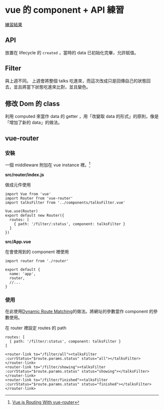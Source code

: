 # vue 的 component + API 練習

[練習結果](https://dwatow.github.io/vue-a-bit/2018-04-10/Chris/)

## API

放置在 lifecycle 的 `created` ，當時的 data 已初始化完畢，允許賦值。

## Filter

與上週不同。
上週會將整個 talks 吃進來，而這次改成只是回傳自己的狀態回去，並且將當下狀態吃進來比對，並且變色。

## 修改 Dom 的 class

利用 computed 來當作 data 的 getter ，用「改變取 data 的形式」的原則，像是「增加了新的 data」的做法。

## vue-router

### 安裝

一個 middleware 附加在 vue instance 裡。[^middleware]

**src/router/index.js**

做成元件使用

```
import Vue from 'vue'
import Router from 'vue-router'
import talksFilter from '../components/talksFilter.vue'

Vue.use(Router)
export default new Router({
  routes: [
    { path: '/filter/:status', component: talksFilter }
  ]
})
```

**src/App.vue**

在會使用到的 component 裡使用

```
import router from './router'

export default {
  name: 'app',
  router,
  //...
}
```

### 使用

在此使用[Dynamic Route Matching](https://router.vuejs.org/en/essentials/dynamic-matching.html)的做法。將網址的參數當作 component 的參數使用。

在 router 裡設定 routes 的 path

```
routes: [
  { path: '/filter/:status', component: talksFilter }
]
```

```
<router-link to="/filter/all"><talksFilter :currStatus="$route.params.status" status="all"></talksFilter></router-link>
<router-link to="/filter/showing"><talksFilter :currStatus="$route.params.status" status="showing"></talksFilter></router-link>
<router-link to="/filter/finished"><talksFilter :currStatus="$route.params.status" status="finished"></talksFilter></router-link>
```



[^middleware]: [Vue.js Routing With vue-router](https://medium.com/codingthesmartway-com-blog/vue-js-routing-with-vue-router-4c428fabb078)

